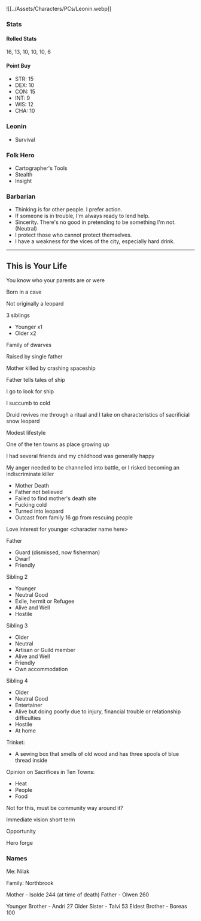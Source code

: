 ![[../Assets/Characters/PCs/Leonin.webp]]

### Stats

#### Rolled Stats

16, 13, 10, 10, 10, 6

#### Point Buy

- STR: 15
- DEX: 10
- CON: 15
- INT: 9
- WIS: 12
- CHA: 10

### Leonin

- Survival

### Folk Hero

- Cartographer's Tools
- Stealth
- Insight

### Barbarian

- Thinking is for other people. I prefer action.
- If someone is in trouble, I'm always ready to lend help.
- Sincerity. There's no good in pretending to be something I'm not. (Neutral)
- I protect those who cannot protect themselves.
- I have a weakness for the vices of the city, especially hard drink.

<hr>

## This is Your Life  

You know who your parents are or were

Born in a cave

Not originally a leopard

3 siblings
- Younger x1
- Older x2

Family of dwarves

Raised by single father

Mother killed by crashing spaceship

Father tells tales of ship

I go to look for ship

I succumb to cold

Druid revives me through a ritual and I take on characteristics of sacrificial snow leopard

Modest lifestyle

One of the ten towns as place growing up

I had several friends and my childhood was generally happy

My anger needed to be channelled into battle, or I risked becoming an indiscriminate killer
- Mother Death
- Father not believed
- Failed to find mother's death site
- Fucking cold
- Turned into leopard
- Outcast from family
16 gp from rescuing people

Love interest for younger \<character name here\>

Father
- Guard (dismissed, now fisherman)
- Dwarf
- Friendly

Sibling 2
- Younger
- Neutral Good
- Exile, hermit or Refugee
- Alive and Well
- Hostile

Sibling 3
- Older
- Neutral
- Artisan or Guild member
- Alive and Well
- Friendly
- Own accommodation

Sibling 4
- Older
- Neutral Good
- Entertainer
- Alive but doing poorly due to injury, financial trouble or relationship difficulties
- Hostile
- At home

Trinket:
- A sewing box that smells of old wood and has three spools of blue thread inside

Opinion on Sacrifices in Ten Towns:
- Heat
- People
- Food

Not for this, must be community way around it?

Immediate vision short term

Opportunity

Hero forge



### Names

Me: 
Nilak

Family: Northbrook

Mother - Isolde 244 (at time of death)
Father - Olwen 260

Younger Brother - Andri 27
Older Sister - Talvi 53
Eldest Brother - Boreas 100